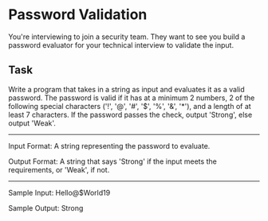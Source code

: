 # Password Validation

You're interviewing to join a security team. They want to see you build a password evaluator for your technical interview to validate the input.

## Task
Write a program that takes in a string as input and evaluates it as a valid password. The password is valid if it has at a minimum 2 numbers, 2 of the following special characters ('!', '@', '#', '$', '%', '&', '*'), and a length of at least 7 characters.
If the password passes the check, output 'Strong', else output 'Weak'.

---

Input Format:
A string representing the password to evaluate.

Output Format:
A string that says 'Strong' if the input meets the requirements, or 'Weak', if not.

---

Sample Input: 
Hello@$World19

Sample Output: 
Strong
